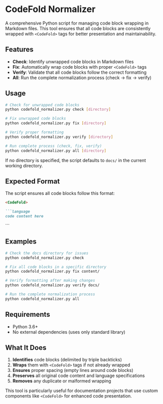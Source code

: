 # CodeFold Normalizer

A comprehensive Python script for managing code block wrapping in Markdown files. This tool ensures that all code blocks are consistently wrapped with `<CodeFold>` tags for better presentation and maintainability.

## Features

- **Check**: Identify unwrapped code blocks in Markdown files
- **Fix**: Automatically wrap code blocks with proper `<CodeFold>` tags
- **Verify**: Validate that all code blocks follow the correct formatting
- **All**: Run the complete normalization process (check → fix → verify)

## Usage

```bash
# Check for unwrapped code blocks
python codefold_normalizer.py check [directory]

# Fix unwrapped code blocks
python codefold_normalizer.py fix [directory]

# Verify proper formatting
python codefold_normalizer.py verify [directory]

# Run complete process (check, fix, verify)
python codefold_normalizer.py all [directory]
```

If no directory is specified, the script defaults to `docs/` in the current working directory.

## Expected Format

The script ensures all code blocks follow this format:

```markdown
<CodeFold>

```language
code content here
```

</CodeFold>
```

## Examples

```bash
# Check the docs directory for issues
python codefold_normalizer.py check

# Fix all code blocks in a specific directory
python codefold_normalizer.py fix content/

# Verify formatting after making changes
python codefold_normalizer.py verify docs/

# Run the complete normalization process
python codefold_normalizer.py all
```

## Requirements

- Python 3.6+
- No external dependencies (uses only standard library)

## What It Does

1. **Identifies** code blocks (delimited by triple backticks)
2. **Wraps** them with `<CodeFold>` tags if not already wrapped
3. **Ensures** proper spacing (empty lines around code blocks)
4. **Preserves** all original code content and language specifications
5. **Removes** any duplicate or malformed wrapping

This tool is particularly useful for documentation projects that use custom components like `<CodeFold>` for enhanced code presentation.

